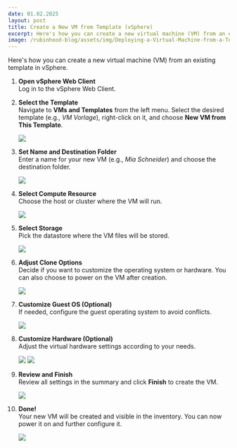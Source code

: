 ```yaml
---
date: 01.02.2025
layout: post
title: Create a New VM from Template (vSphere)
excerpt: Here's how you can create a new virtual machine (VM) from an existing template in vSphere.
image: /rubinhood-blog/assets/img/Deploying-a-Virtual-Machine-from-a-Template-in-vSphere/001.webp
---
```


Here's how you can create a new virtual machine (VM) from an existing template in vSphere.

1. **Open vSphere Web Client**  
   Log in to the vSphere Web Client.

2. **Select the Template**  
   Navigate to **VMs and Templates** from the left menu. Select the desired template (e.g., *VM Vorlage*), right-click on it, and choose **New VM from This Template**.

   ![](/rubinhood-blog/assets/img/Deploying-a-Virtual-Machine-from-a-Template-in-vSphere/001.jpg)

3. **Set Name and Destination Folder**  
   Enter a name for your new VM (e.g., *Mia Schneider*) and choose the destination folder.

   ![](/rubinhood-blog/assets/img/Deploying-a-Virtual-Machine-from-a-Template-in-vSphere/002.jpg)

4. **Select Compute Resource**  
   Choose the host or cluster where the VM will run.

   ![](/rubinhood-blog/assets/img/Deploying-a-Virtual-Machine-from-a-Template-in-vSphere/003.jpg)

5. **Select Storage**  
   Pick the datastore where the VM files will be stored.

   ![](/rubinhood-blog/assets/img/Deploying-a-Virtual-Machine-from-a-Template-in-vSphere/004.jpg)

6. **Adjust Clone Options**  
   Decide if you want to customize the operating system or hardware. You can also choose to power on the VM after creation.

   ![](/rubinhood-blog/assets/img/Deploying-a-Virtual-Machine-from-a-Template-in-vSphere/005.jpg)

7. **Customize Guest OS (Optional)**  
   If needed, configure the guest operating system to avoid conflicts.

   ![](/rubinhood-blog/assets/img/Deploying-a-Virtual-Machine-from-a-Template-in-vSphere/006.jpg)

8. **Customize Hardware (Optional)**  
   Adjust the virtual hardware settings according to your needs.

   ![](/rubinhood-blog/assets/img/Deploying-a-Virtual-Machine-from-a-Template-in-vSphere/007.jpg)
   ![](/rubinhood-blog/assets/img/Deploying-a-Virtual-Machine-from-a-Template-in-vSphere/008.jpg)

9. **Review and Finish**  
   Review all settings in the summary and click **Finish** to create the VM.

   ![](/rubinhood-blog/assets/img/Deploying-a-Virtual-Machine-from-a-Template-in-vSphere/009.jpg)

10. **Done!**  
    Your new VM will be created and visible in the inventory. You can now power it on and further configure it.

    ![](/rubinhood-blog/assets/img/Deploying-a-Virtual-Machine-from-a-Template-in-vSphere/010.jpg)
